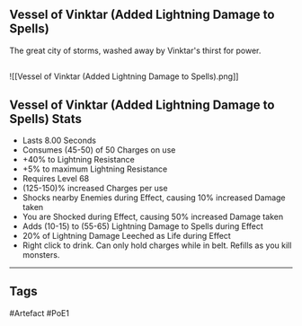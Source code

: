 ## Vessel of Vinktar (Added Lightning Damage to Spells)
The great city of storms, washed away by Vinktar's thirst for power.
##
![[Vessel of Vinktar (Added Lightning Damage to Spells).png]]
## Vessel of Vinktar (Added Lightning Damage to Spells) Stats
- Lasts 8.00 Seconds
- Consumes (45-50) of 50 Charges on use
- +40% to Lightning Resistance
- +5% to maximum Lightning Resistance
- Requires Level 68
- (125-150)% increased Charges per use
- Shocks nearby Enemies during Effect, causing 10% increased Damage taken
- You are Shocked during Effect, causing 50% increased Damage taken
- Adds (10-15) to (55-65) Lightning Damage to Spells during Effect
- 20% of Lightning Damage Leeched as Life during Effect
- Right click to drink. Can only hold charges while in belt. Refills as you kill monsters.


---
## Tags
#Artefact
#PoE1